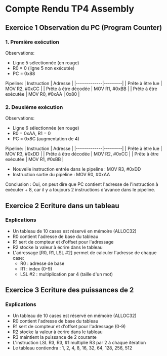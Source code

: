 # Compte Rendu TP4 Assembly

## Exercice 1 Observation du PC (Program Counter)

### 1. Première exécution

Observations:

- Ligne 5 sélectionnée (en rouge)
- R0 = 0 (ligne 5 non exécutée)
- PC = 0x88

Pipeline:
| Instruction | Adresse |
|-------------|---------|
| Prête à être lue | MOV R2, #0xCC |
| Prête à être décodée | MOV R1, #0xBB |
| Prête à être exécutée | MOV R0, #0xAA | 0x80 |

### 2. Deuxième exécution

Observations:

- Ligne 6 sélectionnée (en rouge)
- R0 = 0xAA, R1 = 0
- PC = 0x8C (augmentation de 4)

Pipeline:
| Instruction | Adresse |
|-------------|---------|
| Prête à être lue | MOV R3, #0xDD |
| Prête à être décodée | MOV R2, #0xCC |
| Prête à être exécutée | MOV R1, #0xBB |

- Nouvelle instruction entrée dans le pipeline : MOV R3, #0xDD
- Instruction sortie du pipeline : MOV R0, #0xAA

Conclusion : Oui, on peut dire que PC contient l'adresse de l'instruction à exécuter + 8, car il y a toujours 2 instructions d'avance dans le pipeline.

## Exercice 2 Ecriture dans un tableau

### Explications

- Un tableau de 10 cases est réservé en mémoire (ALLOC32)
- R0 contient l'adresse de base du tableau
- R1 sert de compteur et d'offset pour l'adressage
- R2 stocke la valeur à écrire dans le tableau
- L'adressage [R0, R1, LSL #2] permet de calculer l'adresse de chaque case:
  - R0 : adresse de base
  - R1 : index (0-9)
  - LSL #2 : multiplication par 4 (taille d'un mot)

## Exercice 3 Ecriture des puissances de 2

### Explications

- Un tableau de 10 cases est réservé en mémoire (ALLOC32)
- R0 contient l'adresse de base du tableau
- R1 sert de compteur et d'offset pour l'adressage (0-9)
- R2 stocke la valeur à écrire dans le tableau
- R3 maintient la puissance de 2 courante
- L'instruction LSL R3, R3, #1 multiplie R3 par 2 à chaque itération
- Le tableau contiendra : 1, 2, 4, 8, 16, 32, 64, 128, 256, 512

